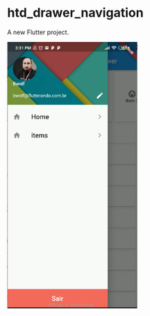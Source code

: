# htd_drawer_navigation

A new Flutter project.

<img src="https://github.com/Bwolfs2/how_to_do/blob/master/htd_drawer_navigation/drawer.PNG" width="300">
